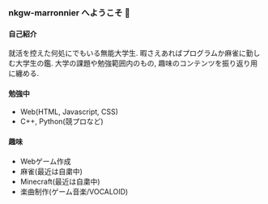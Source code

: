 ### nkgw-marronnier へようこそ 👋

#### 自己紹介

就活を控えた何処にでもいる無能大学生. 暇さえあればプログラムか麻雀に勤しむ大学生の鑑. 
大学の課題や勉強範囲内のもの, 趣味のコンテンツを振り返り用に纏める.

#### 勉強中

* Web(HTML, Javascript, CSS)
* C++, Python(競プロなど)

#### 趣味

* Webゲーム作成
* 麻雀(最近は自粛中)
* Minecraft(最近は自粛中)
* 楽曲制作(ゲーム音楽/VOCALOID)
